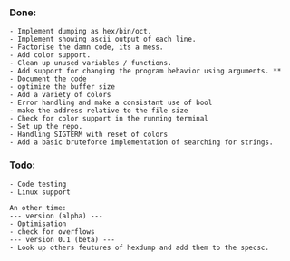 ### Done:
    - Implement dumping as hex/bin/oct.
    - Implement showing ascii output of each line.
    - Factorise the damn code, its a mess.
    - Add color support.
    - Clean up unused variables / functions.
    - Add support for changing the program behavior using arguments. **
    - Document the code
    - optimize the buffer size
    - Add a variety of colors
    - Error handling and make a consistant use of bool
    - make the address relative to the file size
    - Check for color support in the running terminal
    - Set up the repo.
    - Handling SIGTERM with reset of colors
    - Add a basic bruteforce implementation of searching for strings.

### Todo:
    - Code testing
    - Linux support

    An other time:
    --- version (alpha) ---
    - Optimisation
    - check for overflows
    --- version 0.1 (beta) ---
    - Look up others feutures of hexdump and add them to the specsc.
